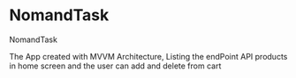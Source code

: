 # NomandTask
NomandTask

The App created with MVVM Architecture, Listing the endPoint API products in home screen 
and the user can add and delete from cart
